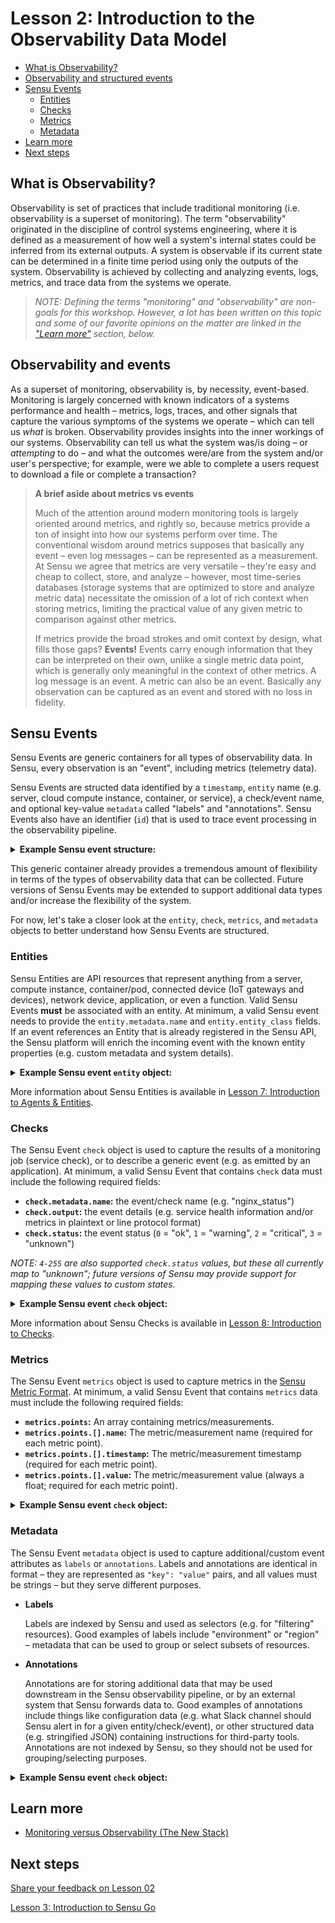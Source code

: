 # Lesson 2: Introduction to the Observability Data Model

- [What is Observability?](#what-is-observabilty)
- [Observability and structured events](#observability-and-structured-events)
- [Sensu Events](#sensu-events)
  - [Entities](#entities)
  - [Checks](#checks)
  - [Metrics](#metrics)
  - [Metadata](#metadata)
- [Learn more](#learn-more)
- [Next steps](#next-steps)

## What is Observability?

Observability is set of practices that include traditional monitoring (i.e. observability is a superset of monitoring).
The term "observability" originated in the discipline of control systems engineering, where it is defined as a measurement of how well a system's internal states could be inferred from its external outputs.
A system is observable if its current state can be determined in a finite time period using only the outputs of the system.
Observability is achieved by collecting and analyzing events, logs, metrics, and trace data from the systems we operate.

> _NOTE: Defining the terms "monitoring" and "observability" are non-goals for this workshop.
> However, a lot has been written on this topic and some of our favorite opinions on the matter are linked in the ["Learn more"](#learn-more) section, below._

## Observability and events

As a superset of monitoring, observability is, by necessity, event-based.
Monitoring is largely concerned with known indicators of a systems performance and health – metrics, logs, traces, and other signals that capture the various symptoms of the systems we operate – which can tell us _what_ is broken.
Observability provides insights into the inner workings of our systems.
Observability can tell us what the system was/is doing – or _attempting_ to do – and what the outcomes were/are from the system and/or user's perspective; for example, were we able to complete a users request to download a file or complete a transaction?

> **A brief aside about metrics vs events**
>
> Much of the attention around modern monitoring tools is largely oriented around metrics, and rightly so, because metrics provide a ton of insight into how our systems perform over time.
> The conventional wisdom around metrics supposes that basically any event – even log messages – can be represented as a measurement.
> At Sensu we agree that metrics are very versatile &ndash; they're easy and cheap to collect, store, and analyze &ndash; however, most time-series databases (storage systems that are optimized to store and analyze metric data) necessitate the omission of a lot of rich context when storing metrics, limiting the practical value of any given metric to comparison against other metrics.
>
> If metrics provide the broad strokes and omit context by design, what fills those gaps?
> **Events!**
> Events carry enough information that they can be interpreted on their own, unlike a single metric data point, which is generally only meaningful in the context of other metrics.
> A log message is an event.
> A metric can also be an event.
> Basically any observation can be captured as an event and stored with no loss in fidelity.

## Sensu Events

Sensu Events are generic containers for all types of observability data.
In Sensu, every observation is an "event", including metrics (telemetry data).

Sensu Events are structed data identified by a `timestamp`, `entity` name (e.g. server, cloud compute instance, container, or service), a check/event name, and optional key-value `metadata` called "labels" and "annotations".
Sensu Events also have an identifier (`id`) that is used to trace event processing in the observability pipeline.

<details>
<summary><strong>Example Sensu event structure:</strong></summary>

```json
{
  "metadata": {
    "labels": {},
    "annotations": {}
  },
  "entity": {},
  "check": {},
  "metrics": {},
  "id": "xxxxxxxx-xxxx-xxxx-xxxx-xxxxxxxxxxxx",
  "timestamp": 1234567890
}
```

</details>

This generic container already provides a tremendous amount of flexibility in terms of the types of observability data that can be collected.
Future versions of Sensu Events may be extended to support additional data types and/or increase the flexibility of the system.

For now, let's take a closer look at the `entity`, `check`, `metrics`, and `metadata` objects to better understand how Sensu Events are structured.

### Entities

Sensu Entities are API resources that represent anything from a server, compute instance, container/pod, connected device (IoT gateways and devices), network device, application, or even a function.
Valid Sensu Events **must** be associated with an entity.
At minimum, a valid Sensu event needs to provide the `entity.metadata.name` and `entity.entity_class` fields.
If an event references an Entity that is already registered in the Sensu API, the Sensu platform will enrich the incoming event with the known entity properties (e.g. custom metadata and system details).

<details>
<summary><strong>Example Sensu event <code>entity</code> object:</strong></summary>

```json
{
  "metadata": {},
  "entity": {
    "metadata": {
      "name": "1-424242",
      "labels": {},
      "annotations": {}
    },
    "entity_class": "agent",
    "...": "..."
  },
  "check": {},
  "metrics": {},
  "id": "xxxxxxxx-xxxx-xxxx-xxxx-xxxxxxxxxxxx",
  "timestamp": 1234567890
}
```

</details>

More information about Sensu Entities is available in [Lesson 7: Introduction to Agents & Entities](/lessons/operator/07/README.md#readme).

### Checks

The Sensu Event `check` object is used to capture the results of a monitoring job (service check), or to describe a generic event (e.g. as emitted by an application).
At minimum, a valid Sensu Event that contains `check` data must include the following required fields:

- **`check.metadata.name`:** the event/check name (e.g. "nginx_status")
- **`check.output`:** the event details (e.g. service health information and/or metrics in plaintext or line protocol format)
- **`check.status`:** the event status (`0` = "ok", `1` = "warning", `2` = "critical", `3` = "unknown")

_NOTE: `4-255` are also supported `check.status` values, but these all currently map to "unknown"; future versions of Sensu may provide support for mapping these values to custom states._

<details>
<summary><strong>Example Sensu event <code>check</code> object:</strong></summary>

```json
{
  "metadata": {},
  "entity": {},
  "check": {
    "metadata": {
      "name": "service-health",
      "labels": {},
      "metadata": {}
    },
    "handlers": [],
    "output": "200 OK",
    "status": 0,
    "...": "..."
  },
  "metrics": {},
  "id": "xxxxxxxx-xxxx-xxxx-xxxx-xxxxxxxxxxxx",
  "timestamp": 1234567890
}
```

</details>

More information about Sensu Checks is available in [Lesson 8: Introduction to Checks](/lessons/operator/08/README.md#readme).

### Metrics

The Sensu Event `metrics` object is used to capture metrics in the [Sensu Metric Format](https://docs.sensu.io/sensu-go/latest/observability-pipeline/observe-events/events/#metrics-attributes).
At minimum, a valid Sensu Event that contains `metrics` data must include the following required fields:

- **`metrics.points`:** An array containing metrics/measurements.
- **`metrics.points.[].name`:** The metric/measurement name (required for each metric point).
- **`metrics.points.[].timestamp`:** The metric/measurement timestamp (required for each metric point).
- **`metrics.points.[].value`:** The metric/measurement value (always a float; required for each metric point).

<details>
<summary><strong>Example Sensu event <code>check</code> object:</strong></summary>

```json
{
  "metadata": {},
  "entity": {},
  "check": {},
  "metrics": {
    "handlers": [],
    "points": [
      {
        "name": "api_http_requests.total",
        "tags": [
          {
            "name": "service",
            "value": "example"
          },
          {
            "name": "region",
            "value": "us-west-1"
          }
        ],
        "timestamp": 1552506033,
        "value": 42.0
      },
      {
          "name": "api_request_duration.seconds",
          "tags": [
            {
              "name": "service",
              "value": "example"
            },
            {
              "name": "region",
              "value": "us-west-1"
            }
          ],
          "timestamp": 1552506033,
          "value": 0.8273645
      }
    ]
  },
  "id": "xxxxxxxx-xxxx-xxxx-xxxx-xxxxxxxxxxxx",
  "timestamp": 1234567890
}
```

</details>

### Metadata

The Sensu Event `metadata` object is used to capture additional/custom event attributes as `labels` or `annotations`.
Labels and annotations are identical in format &ndash; they are represented as `"key": "value"` pairs, and all values must be strings &ndash; but they serve different purposes.

- **Labels**

  Labels are indexed by Sensu and used as selectors (e.g. for "filtering" resources).
  Good examples of labels include "environment" or "region" – metadata that can be used to group or select subsets of resources.

- **Annotations**

  Annotations are for storing additional data that may be used downstream in the Sensu observability pipeline, or by an external system that Sensu forwards data to.
  Good examples of annotations include things like configuration data (e.g. what Slack channel should Sensu alert in for a given entity/check/event), or other structured data (e.g. stringified JSON) containing instructions for third-party tools.
  Annotations are not indexed by Sensu, so they should not be used for grouping/selecting purposes.

<details>
<summary><strong>Example Sensu event <code>check</code> object:</strong></summary>

```json
{
  "metadata": {
    "labels": {
      "region": "us-west-2"
    },
    "annotations": {
      "sensu.io/plugins/slack/config/channel": "#dev"
    }
  },
  "entity": {},
  "check": {},
  "metrics": {},
  "id": "xxxxxxxx-xxxx-xxxx-xxxx-xxxxxxxxxxxx",
  "timestamp": 1234567890
}
```

</details>

## Learn more

- [Monitoring versus Observability (The New Stack)](https://thenewstack.io/monitoring-vs-observability-whats-the-difference/)

## Next steps

[Share your feedback on Lesson 02](https://github.com/sensu/sensu-go-workshop/issues/new?template=lesson_feedback.md&labels=feedback&title=Lesson%2002%20Feedback)

[Lesson 3: Introduction to Sensu Go](../03/README.md#readme)
